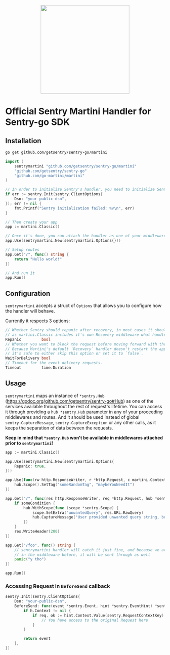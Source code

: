 <p align="center">
  <a href="https://sentry.io" target="_blank" align="center">
    <img src="https://sentry-brand.storage.googleapis.com/sentry-logo-black.png" width="280">
  </a>
  <br />
</p>

# Official Sentry Martini Handler for Sentry-go SDK

## Installation

```sh
go get github.com/getsentry/sentry-go/martini
```

```go
import (
	sentrymartini "github.com/getsentry/sentry-go/martini"
	"github.com/getsentry/sentry-go"
	"github.com/go-martini/martini"
)

// In order to initialize Sentry's handler, you need to initialize Sentry itself beforehand
if err := sentry.Init(sentry.ClientOptions{
    Dsn: "your-public-dsn",
}); err != nil {
    fmt.Printf("Sentry initialization failed: %v\n", err)
}

// Then create your app
app := martini.Classic()

// Once it's done, you can attach the handler as one of your middlewares
app.Use(sentrymartini.New(sentrymartini.Options{}))

// Setup routes
app.Get("/", func() string {
    return "Hello world!"
})

// And run it
app.Run()
```

## Configuration

`sentrymartini` accepts a struct of `Options` that allows you to configure how the handler will behave.

Currently it respects 3 options:

```go
// Whether Sentry should repanic after recovery, in most cases it should be set to true,
// as martini.Classic includes it's own Recovery middleware what handles http responses.
Repanic         bool
// Whether you want to block the request before moving forward with the response.
// Because Martini's default `Recovery` handler doesn't restart the application,
// it's safe to either skip this option or set it to `false`.
WaitForDelivery bool
// Timeout for the event delivery requests.
Timeout         time.Duration
```

## Usage

`sentrymartini` maps an instance of `*sentry.Hub` (https://godoc.org/github.com/getsentry/sentry-go#Hub) as one of the services available throughout the rest of request's lifetime.
You can access it through providing a `hub *sentry.Hub` parameter in any of your proceeding middlewares and routes.
And it should be used instead of global `sentry.CaptureMessage`, `sentry.CaptureException` or any other calls, as it keeps the separation of data between the requests.

**Keep in mind that `*sentry.Hub` won't be available in middlewares attached prior to `sentrymartini`!**

```go
app := martini.Classic()

app.Use(sentrymartini.New(sentrymartini.Options{
    Repanic: true,
}))

app.Use(func(rw http.ResponseWriter, r *http.Request, c martini.Context, hub *sentry.Hub) {
    hub.Scope().SetTag("someRandomTag", "maybeYouNeedIt")
})

app.Get("/", func(res http.ResponseWriter, req *http.Request, hub *sentry.Hub) {
    if someCondition {
        hub.WithScope(func (scope *sentry.Scope) {
            scope.SetExtra("unwantedQuery", res.URL.RawQuery)
            hub.CaptureMessage("User provided unwanted query string, but we recovered just fine")
        })
    }
    res.WriteHeader(200)
})

app.Get("/foo", func() string {
    // sentrymartini handler will catch it just fine, and because we attached "someRandomTag"
    // in the middleware before, it will be sent through as well
    panic("y tho")
})

app.Run()
```

### Accessing Request in `BeforeSend` callback

```go
sentry.Init(sentry.ClientOptions{
    Dsn: "your-public-dsn",
    BeforeSend: func(event *sentry.Event, hint *sentry.EventHint) *sentry.Event {
        if h.Context != nil {
            if req, ok := hint.Context.Value(sentry.RequestContextKey).(*http.Request); ok {
                // You have access to the original Request here
            }
        }

        return event
    },
})
```
